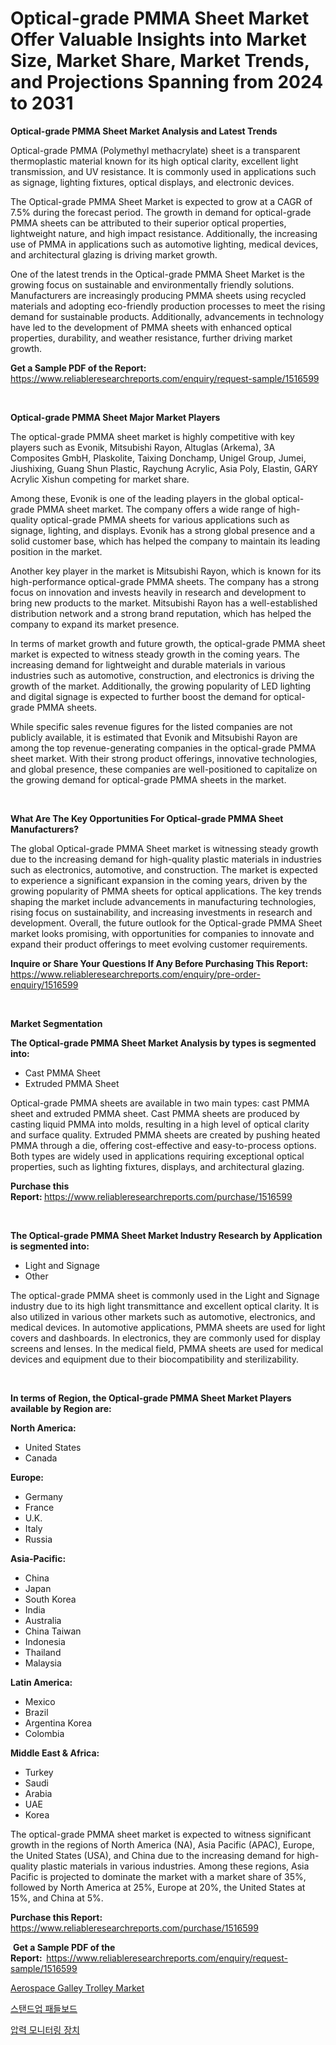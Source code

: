 <p><h1>Optical-grade PMMA Sheet Market Offer Valuable Insights into Market Size, Market Share, Market Trends, and Projections Spanning from 2024 to 2031</h1></p><p><strong>Optical-grade PMMA Sheet Market Analysis and Latest Trends</strong></p>
<p><p>Optical-grade PMMA (Polymethyl methacrylate) sheet is a transparent thermoplastic material known for its high optical clarity, excellent light transmission, and UV resistance. It is commonly used in applications such as signage, lighting fixtures, optical displays, and electronic devices.</p><p>The Optical-grade PMMA Sheet Market is expected to grow at a CAGR of 7.5% during the forecast period. The growth in demand for optical-grade PMMA sheets can be attributed to their superior optical properties, lightweight nature, and high impact resistance. Additionally, the increasing use of PMMA in applications such as automotive lighting, medical devices, and architectural glazing is driving market growth.</p><p>One of the latest trends in the Optical-grade PMMA Sheet Market is the growing focus on sustainable and environmentally friendly solutions. Manufacturers are increasingly producing PMMA sheets using recycled materials and adopting eco-friendly production processes to meet the rising demand for sustainable products. Additionally, advancements in technology have led to the development of PMMA sheets with enhanced optical properties, durability, and weather resistance, further driving market growth.</p></p>
<p><strong>Get a Sample PDF of the Report:&nbsp;</strong> <a href="https://www.reliableresearchreports.com/enquiry/request-sample/1516599">https://www.reliableresearchreports.com/enquiry/request-sample/1516599</a></p>
<p>&nbsp;</p>
<p><strong>Optical-grade PMMA Sheet Major Market Players</strong></p>
<p><p>The optical-grade PMMA sheet market is highly competitive with key players such as Evonik, Mitsubishi Rayon, Altuglas (Arkema), 3A Composites GmbH, Plaskolite, Taixing Donchamp, Unigel Group, Jumei, Jiushixing, Guang Shun Plastic, Raychung Acrylic, Asia Poly, Elastin, GARY Acrylic Xishun competing for market share.</p><p>Among these, Evonik is one of the leading players in the global optical-grade PMMA sheet market. The company offers a wide range of high-quality optical-grade PMMA sheets for various applications such as signage, lighting, and displays. Evonik has a strong global presence and a solid customer base, which has helped the company to maintain its leading position in the market.</p><p>Another key player in the market is Mitsubishi Rayon, which is known for its high-performance optical-grade PMMA sheets. The company has a strong focus on innovation and invests heavily in research and development to bring new products to the market. Mitsubishi Rayon has a well-established distribution network and a strong brand reputation, which has helped the company to expand its market presence.</p><p>In terms of market growth and future growth, the optical-grade PMMA sheet market is expected to witness steady growth in the coming years. The increasing demand for lightweight and durable materials in various industries such as automotive, construction, and electronics is driving the growth of the market. Additionally, the growing popularity of LED lighting and digital signage is expected to further boost the demand for optical-grade PMMA sheets.</p><p>While specific sales revenue figures for the listed companies are not publicly available, it is estimated that Evonik and Mitsubishi Rayon are among the top revenue-generating companies in the optical-grade PMMA sheet market. With their strong product offerings, innovative technologies, and global presence, these companies are well-positioned to capitalize on the growing demand for optical-grade PMMA sheets in the market.</p></p>
<p>&nbsp;</p>
<p><strong>What Are The Key Opportunities For Optical-grade PMMA Sheet Manufacturers?</strong></p>
<p><p>The global Optical-grade PMMA Sheet market is witnessing steady growth due to the increasing demand for high-quality plastic materials in industries such as electronics, automotive, and construction. The market is expected to experience a significant expansion in the coming years, driven by the growing popularity of PMMA sheets for optical applications. The key trends shaping the market include advancements in manufacturing technologies, rising focus on sustainability, and increasing investments in research and development. Overall, the future outlook for the Optical-grade PMMA Sheet market looks promising, with opportunities for companies to innovate and expand their product offerings to meet evolving customer requirements.</p></p>
<p><strong>Inquire or Share Your Questions If Any Before Purchasing This Report:</strong> <a href="https://www.reliableresearchreports.com/enquiry/pre-order-enquiry/1516599">https://www.reliableresearchreports.com/enquiry/pre-order-enquiry/1516599</a></p>
<p>&nbsp;</p>
<p><strong>Market Segmentation</strong></p>
<p><strong>The Optical-grade PMMA Sheet Market Analysis by types is segmented into:</strong></p>
<p><ul><li>Cast PMMA Sheet</li><li>Extruded PMMA Sheet</li></ul></p>
<p><p>Optical-grade PMMA sheets are available in two main types: cast PMMA sheet and extruded PMMA sheet. Cast PMMA sheets are produced by casting liquid PMMA into molds, resulting in a high level of optical clarity and surface quality. Extruded PMMA sheets are created by pushing heated PMMA through a die, offering cost-effective and easy-to-process options. Both types are widely used in applications requiring exceptional optical properties, such as lighting fixtures, displays, and architectural glazing.</p></p>
<p><strong>Purchase this Report:&nbsp;</strong><a href="https://www.reliableresearchreports.com/purchase/1516599">https://www.reliableresearchreports.com/purchase/1516599</a></p>
<p>&nbsp;</p>
<p><strong>The Optical-grade PMMA Sheet Market Industry Research by Application is segmented into:</strong></p>
<p><ul><li>Light and Signage</li><li>Other</li></ul></p>
<p><p>The optical-grade PMMA sheet is commonly used in the Light and Signage industry due to its high light transmittance and excellent optical clarity. It is also utilized in various other markets such as automotive, electronics, and medical devices. In automotive applications, PMMA sheets are used for light covers and dashboards. In electronics, they are commonly used for display screens and lenses. In the medical field, PMMA sheets are used for medical devices and equipment due to their biocompatibility and sterilizability.</p></p>
<p>&nbsp;</p>
<p><strong>In terms of Region, the Optical-grade PMMA Sheet Market Players available by Region are:</strong></p>
<p>
    <p> <strong> North America: </strong>
        <ul>
            <li>United States</li>
            <li>Canada</li>
        </ul>
        </p> 
    <p> <strong> Europe: </strong>
        <ul>
            <li>Germany</li>
            <li>France</li>
            <li>U.K.</li>
            <li>Italy</li>
            <li>Russia</li>
        </ul>
        </p> 
    <p> <strong> Asia-Pacific: </strong>
        <ul>
            <li>China</li>
            <li>Japan</li>
            <li>South Korea</li>
            <li>India</li>
            <li>Australia</li>
            <li>China Taiwan</li>
            <li>Indonesia</li>
            <li>Thailand</li>
            <li>Malaysia</li>
        </ul>
        </p> 
    <p> <strong> Latin America: </strong>
        <ul>
            <li>Mexico</li>
            <li>Brazil</li>
            <li>Argentina Korea</li>
            <li>Colombia</li>
        </ul>
        </p> 
    <p> <strong> Middle East & Africa: </strong>
        <ul>
            <li>Turkey</li>
            <li>Saudi</li>
            <li>Arabia</li>
            <li>UAE</li>
            <li>Korea</li>
        </ul>
    </p>
    </p>
<p><p>The optical-grade PMMA sheet market is expected to witness significant growth in the regions of North America (NA), Asia Pacific (APAC), Europe, the United States (USA), and China due to the increasing demand for high-quality plastic materials in various industries. Among these regions, Asia Pacific is projected to dominate the market with a market share of 35%, followed by North America at 25%, Europe at 20%, the United States at 15%, and China at 5%.</p></p>
<p><strong>Purchase this Report: </strong><a href="https://www.reliableresearchreports.com/purchase/1516599">https://www.reliableresearchreports.com/purchase/1516599</a></p>
<p>&nbsp;<strong>Get a Sample PDF of the Report:&nbsp;&nbsp;</strong><a href="https://www.reliableresearchreports.com/enquiry/request-sample/1516599">https://www.reliableresearchreports.com/enquiry/request-sample/1516599</a></p>
<p><strong></strong></p>
<p><p><a href="https://view.publitas.com/reportprime-1/global-aerospace-galley-trolley-market-size-and-market-trends-insights-and-projections-from-2024-to-2031/">Aerospace Galley Trolley Market</a></p><p><a href="https://medium.com/@jguiamba/%ED%95%B4%EB%8F%85-%EC%84%9C%ED%8D%BC-%ED%8C%A8%EB%93%A4%EB%B3%B4%EB%93%9C-%EC%8B%9C%EC%9E%A5-%EB%A9%94%ED%8A%B8%EB%A6%AD%EC%8A%A4-%EC%8B%9C%EC%9E%A5-%EC%A0%90%EC%9C%A0%EC%9C%A8-%ED%8A%B8%EB%A0%8C%EB%93%9C-%EB%B0%8F-%EC%84%B1%EC%9E%A5-%ED%8C%A8%ED%84%B4-ddb1cd56dcea">스탠드업 패들보드</a></p><p><a href="https://medium.com/@wrold0f/%EC%95%95%EB%A0%A5-%EB%AA%A8%EB%8B%88%ED%84%B0%EB%A7%81-%EC%9E%A5%EC%B9%98-%EC%8B%9C%EC%9E%A5%EC%9D%80-%EC%8B%9C%EC%9E%A5-%EC%A0%90%EC%9C%A0%EC%9C%A8-%EC%8B%9C%EC%9E%A5-%EB%8F%99%ED%96%A5-%EB%B0%8F-%EC%8B%9C%EC%9E%A5-%EC%84%B1%EC%9E%A5%EC%97%90-%EA%B4%80%ED%95%9C-%EC%A0%95%EB%B3%B4%EB%A5%BC-%EC%A0%9C%EA%B3%B5%ED%95%A9%EB%8B%88%EB%8B%A4-78c5aaa2a459">압력 모니터링 장치</a></p></p>